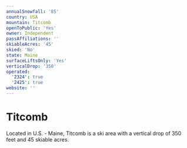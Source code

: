 ```yaml
---
annualSnowfall: '85'
country: USA
mountain: Titcomb
openToPublic: 'Yes'
owner: Independent
passAffiliations: ''
skiableAcres: '45'
skied: 'No'
state: Maine
surfaceLiftsOnly: 'Yes'
verticalDrop: '350'
operated:
  '2324': true
  '2425': true
website: ''
---
```



# Titcomb

Located in U.S. - Maine, Titcomb is a ski area with a vertical drop of 350 feet and 45 skiable acres.
